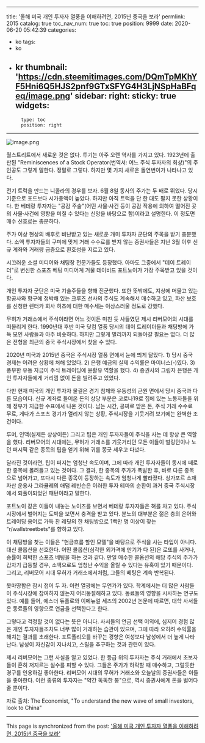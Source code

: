 
---
title: '올해 미국 개인 투자자 열풍을 이해하려면, 2015년 중국을 보라'
permlink: 2015
catalog: true
toc_nav_num: true
toc: true
position: 9999
date: 2020-06-20 05:42:39
categories:
- ko
tags:
- ko
- kr
thumbnail: 'https://cdn.steemitimages.com/DQmTpMKhYF5Hni6Q5HJS2pnf9GTxSFYG4H3LjNSpHaBFqeq/image.png'
sidebar:
    right:
        sticky: true
widgets:
    -
        type: toc
        position: right
---


![image.png](https://cdn.steemitimages.com/DQmTpMKhYF5Hni6Q5HJS2pnf9GTxSFYG4H3LjNSpHaBFqeq/image.png)

월스트리트에서 새로운 것은 없다. 투기는 아주 오랜 역사를 가지고 있다. 1923년에 출판된 "Reminiscences of a Stock Operator(번역서: 어느 주식 투자자의 회상)"의 주인공도 그렇게 말한다. 정말로 그렇다. 하지만 몇 가지 새로운 돌연변이가 나타나고 있다. ​

전기 트럭을 만드는 니콜라의 경우를 보자. 6월 8일 동사의 주가는 두 배로 뛰었다. 당시 기준으로 포드보다 시가총액이 높았다. 하지만 아직 트럭을 단 한 대도 팔지 못한 상황이다. 한 베테랑 투자자는 "공감 주술"(어떤 사물·사건 등이 공감 작용에 의하여 떨어진 곳의 사물·사건에 영향을 미칠 수 있다는 신앙을 바탕으로 함)이라고 설명한다. 이 정도면 매수 신호로는 충분하다.​

주가 이상 현상의 배후로 비난받고 있는 새로운 개미 투자자 군단의 주목을 받기 충분했다. 소액 투자자들의 구미에 맞게 거래 수수료를 받지 않는 증권사들은 지난 3월 이후 신규 계좌와 거래량 급증으로 환호성을 지르고 있다.​

시끄러운 소셜 미디어와 채팅창 전문가들도 등장했다. 아마도 그중에서 "데이 트레이더"로 변신한 스포츠 베팅 미디어계 거물 데이비드 포트노이가 가장 주목받고 있을 것이다. 

​개인 투자자 군단은 미국 기술주들을 향해 진군했다. 또한 뜻밖에도, 지상에 머물고 있는 항공사와 항구에 정박해 있는 크루즈 선사의 주식도 계속해서 매수하고 있고, 파산 보호를 신청한 렌터카 회사 허츠에 대한 매수세는 이상스러울 정도로 강했다.​

무허가 거래소에서 주식이라면 어느 것이든 미친 듯 사들였던 제시 리버모어의 시대를 떠올리게 한다. 1990년대 후반 미국 닷컴 열풍 당시의 데이 트레이더들과 채팅방에 가득 모인 사람들과 아주 비슷하다. 하지만 그렇게 멀리까지 되돌아갈 필요는 없다. 더 많은 전형을 최근의 중국 주식시장에서 찾을 수 있다.​

2020년 미국과 2015년 중국은 주식시장 열풍 면에서 눈에 띄게 닮았다. 1) 당시 중국 경제는 어려운 상황에 처해 있었다. 2) 은행 예금의 실제 수익률은 마이너스(-)였다. 3) 풍부한 유동 자금이 주식 트레이딩에 윤활유 역할을 했다. 4) 증권사와 그림자 은행은 개인 투자자들에게 거리낌 없이 돈을 빌려주고 있었다. ​

다만 현재 미국의 개인 투자자 물결은 경기 침체와 유동성의 근원 면에서 당시 중국과 다른 모습이다. 신규 계좌로 들어온 돈의 상당 부분은 코로나19로 집에 있는 노동자들을 위해 정부가 지급한 수표에서 나온 것이다. 남는 시간, 공짜로 받은 돈, 주식 거래 수수료 무료, 게다가 스포츠 경기가 열리지 않는 상황, 주식시장을 기웃거려 보기에는 완벽한 조건이다.​

루머, 인맥(실제든 상상이든) 그리고 팁은 개인 투자자들이 주식을 사는 데 항상 큰 역할을 했다. 리버모어의 시대에는, 무허가 거래소를 기웃거리던 모든 이들이 벌링턴이나 노던 퍼시픽 같은 종목의 팁을 얻기 위해 귀를 쫑긋 세우고 다녔다. ​

달라진 것이라면, 팁이 퍼지는 엄청난 속도이며, 그에 따라 개인 투자자들이 동시에 떼로 한 종목에 몰려들고 있는 것이다. 그 결과, 한 종목의 주가가 폭발한 후, 바로 다른 종목으로 넘어가고, 또다시 다른 종목이 등장하는 속도가 엄청나게 빨라졌다. 싱가포르 소재 자산 운용사 그라큘레의 애덤 레빈슨은 이러한 투자 테마의 순환이 과거 중국 주식시장에서 되풀이되었던 패턴이라고 말한다.​

포트노이 같은 이들이 내놓는 노이즈를 보면서 베테랑 투자자들은 혀를 차고 있다. 주식시장에서 벌어지는 도박을 보면서 충격을 받고 있다. 분노의 대부분은 젊은 층의 은어와 트레이딩 용어로 가득 찬 레딧의 한 채팅방으로 1백만 명 이상이 찾는 "r/wallstreetbets"를 향하고 있다. ​

이 채팅방을 찾는 이들은 "현금흐름 할인 모델"을 바탕으로 주식을 사는 타입이 아니다. 대신 콜옵션을 선호한다. 어떤 콜옵션(심각한 외가격에 만기가 다 된)은 로또를 사거나, 승률이 희박한 스포츠 베팅을 하는 것과 같다. 만일 매수한 콜옵션의 해당 주식의 주가가 갑자기 급등할 경우, 소액으로도 엄청난 수익을 올릴 수 있다는 유혹이 있기 때문이다. 그리고, 리버모어 시대 무허가 거래소에서처럼, 그들의 베팅은 계속 반복된다.​

못마땅함은 잠시 접어 두 자. 이런 열광에는 무언가가 있다. 학계에서는 더 많은 사람들이 주식시장에 참여하지 않는지 어리둥절해하고 있다. 동료들의 영향을 시사하는 연구도 있다. 예를 들어, 에스더 듀플로와 이메뉴얼 세즈의 2002년 논문에 따르면, 대학 사서들은 동료들의 영향으로 연금을 선택한다고 한다. ​

그렇다고 걱정할 것이 없다는 뜻은 아니다. 사서들의 연금 선택 이외에, 심지어 경험 많은 개인 투자자들조차도 너무 많이 거래하는 습관이 있으며, 그에 따라 오히려 수익률을 해치는 결과를 초래한다. 포트폴리오를 바꾸는 경향은 여성보다 남성에서 더 높게 나타난다. 남성이 자신감이 지나치고, 스릴을 추구하는 것과 관련이 있다.​

제시 리버모어는 그런 사실을 알고 있었다. 한 등급 위의 투자자는 주식 거래에서 초보자들이 흔히 저지르는 실수를 피할 수 있다. 그들은 주가가 하락할 때 매수하고, 그럴듯한 경구를 인용하길 좋아한다. 리버모어 시대의 무허가 거래소와 오늘날의 증권사들은 이들을 좋아한다. 이런 종류의 투자자는 "약간 똑똑한 봉"으로, 역시 증권사에게 돈을 벌어다 줄 뿐이다.​

자료 출처: The Economist, "To understand the new wave of small investors, look to China"

- - -

This page is synchronized from the post: ['올해 미국 개인 투자자 열풍을 이해하려면, 2015년 중국을 보라'](https://steemit.com/@pius.pius/2015)
